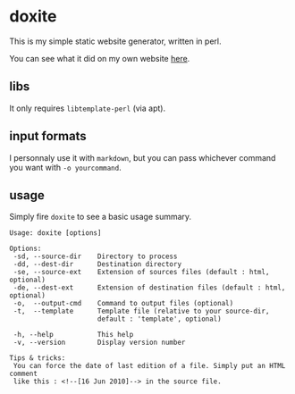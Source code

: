 # doxite

This is my simple static website generator, written in perl.

You can see what it did on my own website [here](http://doxin.net/site).

## libs

It only requires `libtemplate-perl` (via apt).

## input formats

I personnaly use it with `markdown`, but you can pass whichever command you want with `-o yourcommand`.

## usage

Simply fire `doxite` to see a basic usage summary.

```
Usage: doxite [options]

Options:
 -sd, --source-dir    Directory to process
 -dd, --dest-dir      Destination directory
 -se, --source-ext    Extension of sources files (default : html, optional)
 -de, --dest-ext      Extension of destination files (default : html, optional)
 -o,  --output-cmd    Command to output files (optional)
 -t,  --template      Template file (relative to your source-dir,
                      default : 'template', optional)

 -h, --help           This help
 -v, --version        Display version number

Tips & tricks:
 You can force the date of last edition of a file. Simply put an HTML comment
 like this : <!--[16 Jun 2010]--> in the source file.
```
